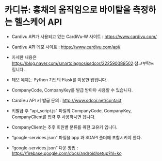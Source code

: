 # 카디뷰: 홍채의 움직임으로 바이탈을 측정하는 헬스케어 API

- Cardivu API가 사용되고 있는 CardiVu-W 사이트 : https://www.cardivu.com/
- Cardivu API 데모 사이트 : https://www.cardivu.com/api/
- 자세한 내용은 https://blog.naver.com/smartdiagnosissdcor/222590089502 참고부탁드립니다.


- 데모 예제는 Python 기반의 Flask를 이용한 웹입니다.
- CompanyCode, CompanyKey를 발급 받아야 사용할 수 있습니다.
- CardiVu API 키 발급 문의 : http://www.sdcor.net/contact


- 키발급 후 "api_script.js" 파일의 CompanyCode, CompanyKey, CompanyClient를 입력 후 사용하시면 됩니다.
- CompanyClient는 추후 회원별 분류를 위한 고유키 입니다.

- “google-services.json” 파일을 app 과 SDAPI 폴더에 포함시켜야 한다.
- “google-services.json” 다운 방법 : https://firebase.google.com/docs/android/setup?hl=ko
